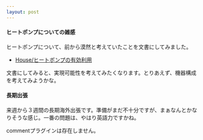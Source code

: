 ```yaml
---
layout: post
---
```

<h4>ヒートポンプについての雑感</h4>
<p>ヒートポンプについて、前から漠然と考えていたことを文書にしてみました。</p>
<ul>
<li><a href="/?page=House%2F%A5%D2%A1%BC%A5%C8%A5%DD%A5%F3%A5%D7%A4%CE%CD%AD%B8%FA%CD%F8%CD%D1" class="wikipage">House/ヒートポンプの有効利用</a></li>
</ul>
<p>文書にしてみると、実現可能性を考えてみたくなります。とりあえず、機器構成を考えてみようかな。</p>
<h4>長期出張</h4>
<p>来週から３週間の長期海外出張です。準備がまだ不十分ですが、まぁなんとかなりそうな感じ。一番の問題は、やはり英語力ですかね。</p>
<p><span class="error">commentプラグインは存在しません。</span> </p>
